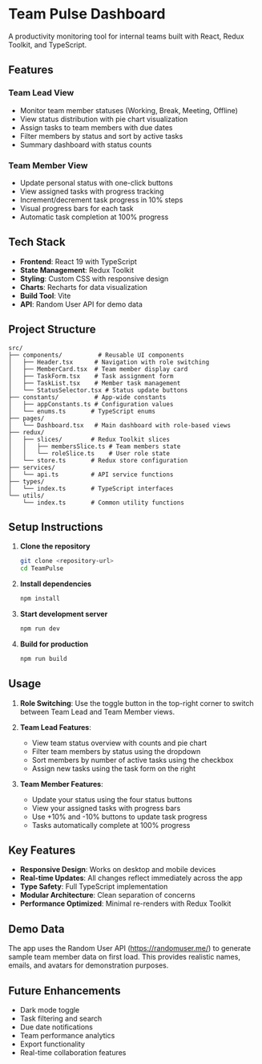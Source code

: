 # Team Pulse Dashboard

A productivity monitoring tool for internal teams built with React, Redux Toolkit, and TypeScript.

## Features

### Team Lead View
- Monitor team member statuses (Working, Break, Meeting, Offline)
- View status distribution with pie chart visualization
- Assign tasks to team members with due dates
- Filter members by status and sort by active tasks
- Summary dashboard with status counts

### Team Member View
- Update personal status with one-click buttons
- View assigned tasks with progress tracking
- Increment/decrement task progress in 10% steps
- Visual progress bars for each task
- Automatic task completion at 100% progress

## Tech Stack

- **Frontend**: React 19 with TypeScript
- **State Management**: Redux Toolkit
- **Styling**: Custom CSS with responsive design
- **Charts**: Recharts for data visualization
- **Build Tool**: Vite
- **API**: Random User API for demo data

## Project Structure

```
src/
├── components/          # Reusable UI components
│   ├── Header.tsx      # Navigation with role switching
│   ├── MemberCard.tsx  # Team member display card
│   ├── TaskForm.tsx    # Task assignment form
│   ├── TaskList.tsx    # Member task management
│   └── StatusSelector.tsx # Status update buttons
├── constants/          # App-wide constants
│   ├── appConstants.ts # Configuration values
│   └── enums.ts       # TypeScript enums
├── pages/
│   └── Dashboard.tsx   # Main dashboard with role-based views
├── redux/
│   ├── slices/        # Redux Toolkit slices
│   │   ├── membersSlice.ts # Team members state
│   │   └── roleSlice.ts    # User role state
│   └── store.ts       # Redux store configuration
├── services/
│   └── api.ts         # API service functions
├── types/
│   └── index.ts       # TypeScript interfaces
└── utils/
    └── index.ts       # Common utility functions
```

## Setup Instructions

1. **Clone the repository**
   ```bash
   git clone <repository-url>
   cd TeamPulse
   ```

2. **Install dependencies**
   ```bash
   npm install
   ```

3. **Start development server**
   ```bash
   npm run dev
   ```

4. **Build for production**
   ```bash
   npm run build
   ```

## Usage

1. **Role Switching**: Use the toggle button in the top-right corner to switch between Team Lead and Team Member views.

2. **Team Lead Features**:
   - View team status overview with counts and pie chart
   - Filter team members by status using the dropdown
   - Sort members by number of active tasks using the checkbox
   - Assign new tasks using the task form on the right

3. **Team Member Features**:
   - Update your status using the four status buttons
   - View your assigned tasks with progress bars
   - Use +10% and -10% buttons to update task progress
   - Tasks automatically complete at 100% progress

## Key Features

- **Responsive Design**: Works on desktop and mobile devices
- **Real-time Updates**: All changes reflect immediately across the app
- **Type Safety**: Full TypeScript implementation
- **Modular Architecture**: Clean separation of concerns
- **Performance Optimized**: Minimal re-renders with Redux Toolkit

## Demo Data

The app uses the Random User API (https://randomuser.me/) to generate sample team member data on first load. This provides realistic names, emails, and avatars for demonstration purposes.

## Future Enhancements

- Dark mode toggle
- Task filtering and search
- Due date notifications
- Team performance analytics
- Export functionality
- Real-time collaboration features